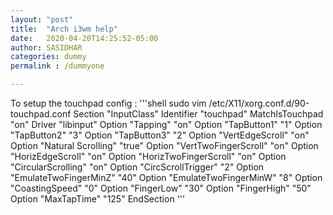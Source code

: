 ```yaml
---
layout: "post"
title:  "Arch i3wm help"
date:   2020-04-20T14:25:52-05:00
author: SASIDHAR
categories: dummy
permalink : /dummyone

---
```

To setup the touchpad config :
	'''shell
	sudo vim /etc/X11/xorg.conf.d/90-touchpad.conf
		Section "InputClass"
			Identifier "touchpad"
			MatchIsTouchpad "on"
			Driver "libinput"
			Option "Tapping" "on"
			Option "TapButton1" "1"
		        Option "TapButton2" "3"
		        Option "TapButton3" "2"
		        Option "VertEdgeScroll" "on"
			Option "Natural Scrolling" "true"
		        Option "VertTwoFingerScroll" "on"
		        Option "HorizEdgeScroll" "on"
		        Option "HorizTwoFingerScroll" "on"
		        Option "CircularScrolling" "on"
		        Option "CircScrollTrigger" "2"
		        Option "EmulateTwoFingerMinZ" "40"
		        Option "EmulateTwoFingerMinW" "8"
		        Option "CoastingSpeed" "0"
        		Option "FingerLow" "30"
		        Option "FingerHigh" "50"
		        Option "MaxTapTime" "125"
		EndSection
	'''



	


